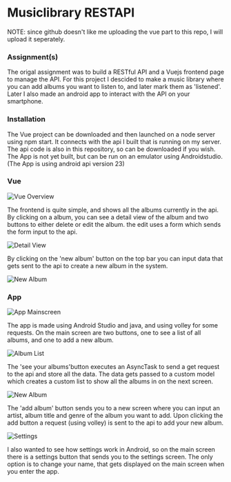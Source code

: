 # Musiclibrary RESTAPI

NOTE: since github doesn't like me uploading the vue part to this repo, I will upload it seperately.
### Assignment(s)
The origal assignment was to build a RESTful API and a Vuejs frontend page to manage the API. For this project I descided to make a music library where you can add albums you want to listen to, and later mark them as 'listened'. Later I also made an android app to interact with the API on your smartphone.

### Installation
The Vue project can be downloaded and then launched on a node server using npm start. It connects with the api I built that is running on my server. The api code is also in this repository, so can be downloaded if you wish.
The App is not yet built, but can be run on an emulator using Androidstudio. (The App is using android api version 23)

### Vue
![Vue Overview](https://i.imgur.com/T8HFYQJ.png)

The frontend is quite simple, and shows all the albums currently in the api. By clicking on a album, you can see a detail view of the album and two buttons to either delete or edit the album. the edit uses a form which sends the form input to the api.

![Detail View](https://i.imgur.com/hdU1OHP.png)

By clicking on the 'new album' button on the top bar you can input data that gets sent to the api to create a new album in the system.

![New Album](https://i.imgur.com/GwygF4u.png)

### App
![App Mainscreen](https://i.imgur.com/ibNLaca.png)

The app is made using Android Studio and java, and using volley for some requests.
On the main screen are two buttons, one to see a list of all albums, and one to add a new album.

![Album List](https://i.imgur.com/1ECbRls.png)

The 'see your albums'button executes an AsyncTask to send a get request to the api and store all the data. The data gets passed to a custom model which creates a custom list to show all the albums in on the next screen.

![New Album](https://i.imgur.com/pNZmbr1.png)

The 'add album' button sends you to a new screen where you can input an artist, album title and genre of the album you want to add. Upon clicking the add button a request (using volley) is sent to the api to add your new album.

![Settings](https://i.imgur.com/5O7WYpn.png)

I also wanted to see how settings work in Android, so on the main screen there is a settings button that sends you to the settings screen. The only option is to change your name, that gets displayed on the main screen when you enter the app.
